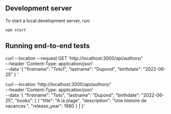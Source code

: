 ## Development server

To start a local development server, run:

```bash
npm start
```

## Running end-to-end tests

curl --location --request GET 'http://localhost:3000/api/authors/' \
--header 'Content-Type: application/json' \
--data '{
        "firstname": "Toto1",
        "lastname": "Dupond",
        "birthdate": "2022-06-25"
} '


curl --location 'http://localhost:3000/api/authors/' \
--header 'Content-Type: application/json' \
--data '{
    "firstname": "Toto",
    "lastname": "Dupond",
    "birthdate": "2022-06-25",
    "books": [
        {
            "title": "A la plage",
            "description": "Une histoire de vacances.",
            "release_year": 1980
        }
    ]
}'
